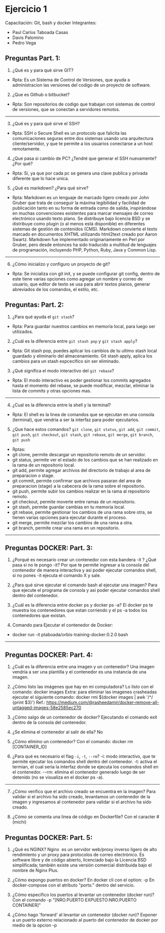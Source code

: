 # Ejercicio 1
Capacitación: Git, bash y docker
Integrantes:
* Paul Carlos Taboada Casas
* Davis Palomino
* Pedro Vega

## Preguntas Part. 1:
1. ¿Qué es y para qué sirve GIT?
* Rpta: Es un Sistema de Control de Versiones, que ayuda a administracion las versiones del codigo de un proyecto de software.

2. ¿Que es Github o bitbucket?
* Rpta: Son repositorios de codigo que trabajan con sistemas de control de versiones, que se conectan a servidores remotos.

---

3. ¿Qué es y para qué sirve el SSH?
* Rpta: SSH o Secure Shell es un protocolo que falicita las comunicaciones seguras entre dos sistemas usando una arquitectura cliente/servidor, y que te permite a los usuarios conectarse a un host remotamente.

4. ¿Que pasa si cambio de PC? ¿Tendré que generar el SSH nuevamente?¿Por qué?
* Rpta: Si, ya que por cada pc se genera una clave publica y privada diferente que lo hace unica.

5. ¿Qué es markdown? ¿Para qué sirve?
* Rpta: Markdown es un lenguaje de marcado ligero creado por John Gruber que trata de conseguir la máxima legibilidad y facilidad de publicación tanto en su forma de entrada como de salida, inspirándose en muchas convenciones existentes para marcar mensajes de correo electrónico usando texto plano. Se distribuye bajo licencia BSD y se distribuye como plugin (o al menos está disponible) en diferentes sistemas de gestión de contenidos (CMS). Markdown convierte el texto marcado en documentos XHTML utilizando html2text creado por Aaron Swartz. Markdown fue implementado originariamente en Perl por Gruber, pero desde entonces ha sido traducido a multitud de lenguajes de programación, incluyendo PHP, Python, Ruby, Java y Common Lisp.

---

6. ¿Cómo inicializo y configuro un proyecto de git?
* Rpta: Se inicializa con git init, y se puede configurar git config, dentro de este tiene varias opciones como agregar un nombre y correo de usuario, que editor de texto se usa para abrir textos planos, generar abreviados de los comandos, el estilo, etc.

## Preguntas: Part. 2:
1. ¿Para qué ayuda el `git stash`?
* Rpta: Para guardar nuestros cambios en memoria local, para luego ser utilizados.

2. ¿Cuál es la diferencia entre `git stash pop` y `git stash apply`?
* Rpta: Git stash pop, puedes aplicar los cambios de tu ultimo stash local guardado y eliminarlo del almacenamiento. Git stash apply, aplica los cambios para un stash espcecifico sin ser eliminado.

3. ¿Qué significa el modo interactivo del `git rebase`?
* Rpta: El modo interactivo es poder gestionar los commits agregados hasta el momento del rebase, se puede modificar, mezclar, eliminar la lista de commits y otras opciones mas.

---

4. ¿Cual es la diferencia entre la shell y la terminal?
* Rpta: El shell es la linea de comandos que se ejecutan en una consola (terminal), que vendria a ser la interfaz para poder ejecutarlos.

5. ¿Que hace estos comandos? `git clone`, `git status`, `git add`, `git commit`, `git push`, `git checkout`, `git stash`, `git rebase`, `git merge`, `git branch`, `git push`
* Rptas:
* git clone, permite descargar un repositorio remoto de un servidor.
* git status, permite ver el estado de los cambios que se han realizado en la rama de un repositorio local.
* git add, permite agregar archivos del directorio de trabajo al area de preparacion o stage.
* git commit, permite confirmar que archivos pasaran del area de preparacion (stage) a la cabecera de la rama sobre el repositorio.
* git push, permite subir los cambios realizar en la rama al repositorio remoto.
* git checkout, permite moverte entre ramas de un repositorio.
* git stash, permite guardar cambias en tu memoria local.
* git rebase, permite gestionar los cambios de una rama sobre otra, se tienen varias opciones para ejecutar durante el proceso.
* git merge, permite mezclar los cambios de una rama a otra.
* git branch, permite crear una rama en un repositorio.

---

## Preguntas DOCKER: Part. 3:
1. ¿Porqué es necesario crear un contenedor con esta bandera -it ? ¿Qué pasa si no le pongo -it?
Por que te permite ingresar a la consola del contenedor de manera interactiva y asi poder ejecutar comandos shell, si no pones -it ejecuta el comando X y sale.

2. ¿Para qué sirve ejecutar el comando bash al ejecutar una imagen?
Para que ejecute el programa de consola y asi poder ejecutar comandos shell dentro del contenedor.

3. ¿Cuál es la diferencia entre docker ps y docker ps -a?
El docker ps te muestra los contenedores que estan corriendo y el ps -a todos los contenedores que existan.

4. Comando para Ejecutar el contenedor de Docker:
* docker run -it ptaboada/orbis-training-docker:0.2.0 bash

---

## Preguntas DOCKER: Part. 4:
1. ¿Cuál es la diferencia entre una imagen y un contenedor?
Una imagen vendria a ser una plantilla y el contenedor es una instancia de una imagen.

2. ¿Cómo listo las imágenes que hay en mi computadora?
Lo listo con el comando: docker images
Extra: para eliminar las imagenes crasheadas ejecutar el siguiente comando: docker rmi $(docker images | awk '/^<none>/ {print $3}')
Ref.: https://medium.com/@rasheedamir/docker-remove-all-untagged-images-58e2585ec270

3. ¿Cómo salgo de un contenedor de docker?
Ejecutando el comando exit dentro de la consola del contenedor.

4. ¿Se elimina el contenedor al salir de ella?
No

5. ¿Cómo elimino un contenedor?
Con el comando: docker rm [CONTAINER_ID]

6. ¿Para qué es necesario el flag `-i`, `-t`, `--rm`?
-i: modo interactivo, que te permite ejecutar los comandos shell dentro del contenedor.
-t: activa el termian, el cual seria la interfaz donde se ejecuta los comandos shell en el contenedor.
--rm: elimina el contenedor generado luego de ser detenido (no se visualiza en el docker ps -a).

---

7. ¿Cómo verifico que el archivo creado se encuentra en la imagen?
Para validar si el archivo ha sido creado, levantamos un contenedor de la imagen y ingresamos al contenedor para validar si el archivo ha sido creado.

8. ¿Cómo se comenta una linea de código en Dockerfile?
Con el caracter # (michi)

## Preguntas DOCKER: Part. 5:
1. ¿Qué es NGINX?
Nginx ​ es un servidor web/proxy inverso ligero de alto rendimiento y un proxy para protocolos de correo electrónico.​​ Es software libre y de código abierto, licenciado bajo la Licencia BSD simplificada; también existe una versión comercial distribuida bajo el nombre de Nginx Plus.​

2. ¿Cómo expongo puertos en docker?
En docker cli con el option: -p
En docker-compose con el atributo "ports:" dentro del servicio.

3. ¿Cómo especifico los puertos al levantar un contenedor (docker run)?
Con el comando -p "[NRO.PUERTO EXPUESTO:NRO.PUERTO CONTAINER]"

4. ¿Cómo hago 'forward' al levantar un contenedor (docker run)?
Exponer a un puerto externo relacionado al puerto del contenedor de docker por medio de la opcion -p